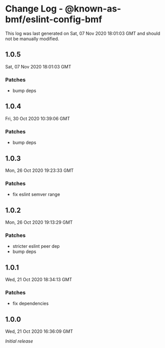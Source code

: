 # Change Log - @known-as-bmf/eslint-config-bmf

This log was last generated on Sat, 07 Nov 2020 18:01:03 GMT and should not be manually modified.

## 1.0.5
Sat, 07 Nov 2020 18:01:03 GMT

### Patches

- bump deps

## 1.0.4
Fri, 30 Oct 2020 10:39:06 GMT

### Patches

- bump deps

## 1.0.3
Mon, 26 Oct 2020 19:23:33 GMT

### Patches

- fix eslint semver range

## 1.0.2
Mon, 26 Oct 2020 19:13:29 GMT

### Patches

- stricter eslint peer dep
- bump deps

## 1.0.1
Wed, 21 Oct 2020 18:34:13 GMT

### Patches

- fix dependencies

## 1.0.0
Wed, 21 Oct 2020 16:36:09 GMT

_Initial release_

